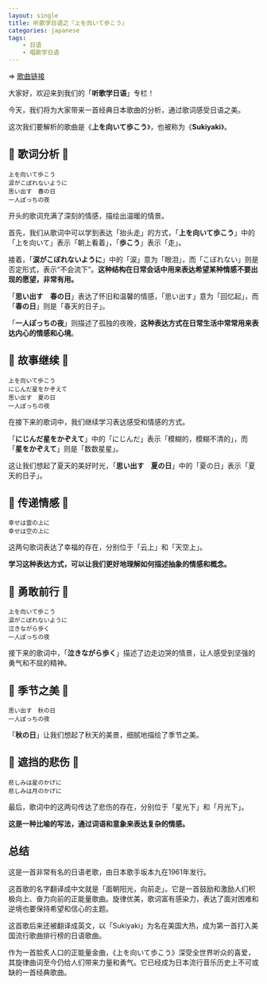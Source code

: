 ```yaml
---
layout: single
title: 听歌学日语之『上を向いて歩こう』
categories: japanese
tags:
    - 日语
    - 唱歌学日语
---
```


=> [歌曲链接](https：//www.youtube.com/watch？v=ySjH_HonJ08)

大家好，欢迎来到我们的「**听歌学日语**」专栏！

今天，我们将为大家带来一首经典日本歌曲的分析，通过歌词感受日语之美。

这次我们要解析的歌曲是《**上を向いて歩こう**》，也被称为《**Sukiyaki**》。

## 🎵 歌词分析 🎵

```
上を向いて歩こう
涙がこぼれないように
思い出す　春の日
一人ぽっちの夜
```

开头的歌词充满了深刻的情感，描绘出温暖的情景。

首先，我们从歌词中可以学到表达「抬头走」的方式，「**上を向いて歩こう**」中的「上を向いて」表示「朝上看着」，「**歩こう**」表示「走」。

接着，「**涙がこぼれないように**」中的「涙」意为「眼泪」，而「こぼれない」则是否定形式，表示“不会流下”。**这种结构在日常会话中用来表达希望某种情感不要出现的愿望，非常有用。**

「**思い出す　春の日**」表达了怀旧和温馨的情感，「思い出す」意为「回忆起」，而「**春の日**」则是「春天的日子」。

「**一人ぽっちの夜**」则描述了孤独的夜晚，**这种表达方式在日常生活中常常用来表达内心的情感和心境**。

## 🎵 故事继续 🎵

```
上を向いて歩こう
にじんだ星をかぞえて
思い出す　夏の日
一人ぽっちの夜
```

在接下来的歌词中，我们继续学习表达感受和情感的方式。

「**にじんだ星をかぞえて**」中的「にじんだ」表示「模糊的，模糊不清的」，而「**星をかぞえて**」则是「数数星星」。

这让我们想起了夏天的美好时光，「**思い出す　夏の日**」中的「夏の日」表示「夏天的日子」。

## 🎵 传递情感 🎵

```
幸せは雲の上に
幸せは空の上に
```

这两句歌词表达了幸福的存在，分别位于「云上」和「天空上」。

**学习这种表达方式，可以让我们更好地理解如何描述抽象的情感和概念。**

## 🎵 勇敢前行 🎵

```
上を向いて歩こう
涙がこぼれないように
泣きながら歩く
一人ぽっちの夜
```

接下来的歌词中，「**泣きながら歩く**」描述了边走边哭的情景，让人感受到坚强的勇气和不屈的精神。

## 🎵 季节之美 🎵

```
思い出す　秋の日
一人ぽっちの夜
```

「**秋の日**」让我们想起了秋天的美景，细腻地描绘了季节之美。

## 🎵 遮挡的悲伤 🎵

```
悲しみは星のかげに
悲しみは月のかげに
```

最后，歌词中的这两句传达了悲伤的存在，分别位于「星光下」和「月光下」。

**这是一种比喻的写法，通过词语和意象来表达复杂的情感。**

## 总结

这是一首非常有名的日语老歌，由日本歌手坂本九在1961年发行。

这首歌的名字翻译成中文就是「面朝阳光，向前走」。它是一首鼓励和激励人们积极向上、奋力向前的正能量歌曲。旋律优美，歌词富有感染力，表达了面对困难和逆境也要保持希望和信心的主题。

这首歌后来还被翻译成英文，以「Sukiyaki」为名在美国大热，成为第一首打入美国流行歌曲排行榜的日语歌曲。

作为一首脍炙人口的正能量金曲，《上を向いて歩こう》深受全世界听众的喜爱，其旋律曲词至今仍给人们带来力量和勇气。它已经成为日本流行音乐历史上不可或缺的一首经典歌曲。

